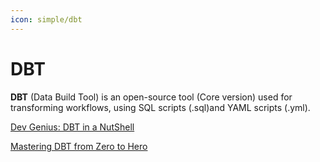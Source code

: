 ```yaml
---
icon: simple/dbt
---
```


# DBT

**DBT** (Data Build Tool) is an open-source tool (Core version) used for transforming
workflows, using SQL scripts (.sql)and YAML scripts (.yml).

[Dev Genius: DBT in a NutShell](https://blog.devgenius.io/dbt-data-build-tool-in-a-nutshell-29028bc4e164)

[Mastering DBT from Zero to Hero](https://medium.com/@karim.faiz/mastering-dbt-from-zero-to-hero-76a8bc38ff9f)
